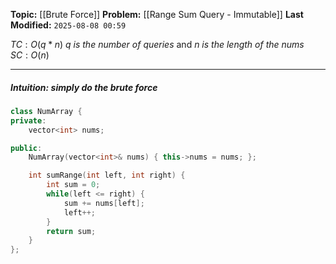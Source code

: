 **Topic:** [[Brute Force]]
**Problem:**  [[Range Sum Query - Immutable]]
**Last Modified:**  `2025-08-08 00:59`

 $TC: O(q * n)$  *q is the number of queries* and *n is the length of the nums*
 $SC: O(n)$

---
##### **Intuition**: simply do the brute force 

 
```cpp
class NumArray {
private:
    vector<int> nums;

public:
    NumArray(vector<int>& nums) { this->nums = nums; };

    int sumRange(int left, int right) {
        int sum = 0;
        while(left <= right) {
            sum += nums[left];
            left++;
        }
        return sum;
    }
};
```

